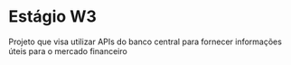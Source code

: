 # Estágio W3
Projeto que visa utilizar APIs do banco central para fornecer informações úteis para o mercado financeiro
